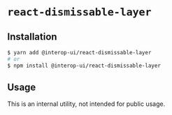 # `react-dismissable-layer`

## Installation

```sh
$ yarn add @interop-ui/react-dismissable-layer
# or
$ npm install @interop-ui/react-dismissable-layer
```

## Usage

This is an internal utility, not intended for public usage.
